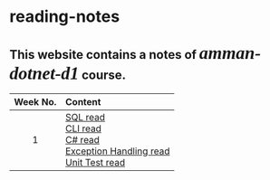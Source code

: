 # reading-notes

## This website contains a notes of *<span style="font-family:Papyrus; font-size:1.5em">amman-dotnet-d1</span>* course.

| Week No. | Content|
|:---------: |:--------------|
|1|[SQL read](SQLread.md) <br> [CLI read](CLIread.md) <br> [C# read](CSharpRead.md) <br> [Exception Handling read](ExceptionHandling.md) <br> [Unit Test read](UnitTestRead.md)| 




